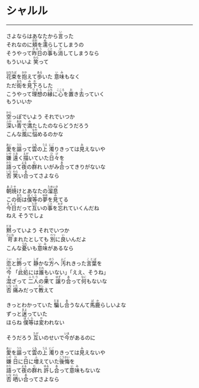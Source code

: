 # シャルル
---
<lyric>
さよならはあなたから<ruby>言<rt>い</rt></ruby>った<br/>
それなのに<ruby>頬<rt>ほお</rt></ruby>を<ruby>濡<rt>ぬ</rt></ruby>らしてしまうの<br/>
そうやって<ruby>昨日<rt>きのう</rt></ruby>の<ruby>事<rt>こと</rt></ruby>も<ruby>消<rt>け</rt></ruby>してしまうなら<br/>
もういいよ <ruby>笑<rt>わら</rt></ruby>って<br/>
<br/>
<ruby>花束<rt>はなたば</rt></ruby>を<ruby>抱<rt>かか</rt></ruby>えて<ruby>歩<rt>ある</rt></ruby>いた <ruby>意味<rt>いみ</rt></ruby>もなく<br/>
ただ<ruby>街<rt>まち</rt></ruby>を<ruby>見下<rt>みお</rt></ruby>ろした<br/>
こうやって<ruby>理想<rt>りそう</rt></ruby>の<ruby>縁<rt>ふち</rt></ruby>に<ruby>心<rt>こころ</rt></ruby>を<ruby>置<rt>お</rt></ruby>き<ruby>去<rt>さ</rt></ruby>っていく<br/>
もういいか<br/>
<br/>
<ruby>空<rt>から</rt></ruby>っぽでいよう それでいつか<br/>
<ruby>深<rt>ふか</rt></ruby>い<ruby>青<rt>あお</rt></ruby>で<ruby>満<rt>み</rt></ruby>たしたのならどうだろう<br/>
こんな<ruby>風<rt>ふう</rt></ruby>に<ruby>悩<rt>なや</rt></ruby>めるのかな<br/>
<br/>
<ruby>愛<rt>あい</rt></ruby>を<ruby>謳<rt>うた</rt></ruby>って<ruby>雲<rt>くも</rt></ruby>の<ruby>上<rt>うえ</rt></ruby> <ruby>濁<rt>にご</rt></ruby>りきっては<ruby>見<rt>み</rt></ruby>えないや<br/>
<ruby>嫌<rt>いや</rt></ruby> <ruby>遠<rt>とお</rt></ruby>く<ruby>描<rt>えが</rt></ruby>いていた<ruby>日々<rt>ひび</rt></ruby>を<br/>
<ruby>語<rt>かた</rt></ruby>って<ruby>夜<rt>よる</rt></ruby>の<ruby>群<rt>む</rt></ruby>れ いがみ<ruby>合<rt>あ</rt></ruby>ってきりがないな<br/>
<ruby>否<rt>いな</rt></ruby> <ruby>笑<rt>わら</rt></ruby>い<ruby>合<rt>あ</rt></ruby>ってさよなら<br/>
<br/>
<ruby>朝焼<rt>あさや</rt></ruby>けとあなたの<ruby>溜息<rt>ためいき</rt></ruby><br/>
この<ruby>街<rt>まち</rt></ruby>は<ruby>僕等<rt>ぼくら</rt></ruby>の<ruby>夢<rt>ゆめ</rt></ruby>を<ruby>見<rt>み</rt></ruby>てる<br/>
<ruby>今日<rt>きょう</rt></ruby>だって<ruby>互<rt>たが</rt></ruby>いの<ruby>事<rt>こと</rt></ruby>を<ruby>忘<rt>わす</rt></ruby>れていくんだね<br/>
ねえ そうでしょ<br/>
<br/>
<ruby>黙<rt>だま</rt></ruby>っていよう それでいつか<br/>
<ruby>苛<rt>さいな</rt></ruby>まれたとしても <ruby>別<rt>べつ</rt></ruby>に<ruby>良<rt>い</rt></ruby>いんだよ<br/>
こんな<ruby>憂<rt>うれ</rt></ruby>いも<ruby>意味<rt>いみ</rt></ruby>があるなら<br/>
<br/>
<ruby>恋<rt>こい</rt></ruby>と<ruby>飾<rt>かざ</rt></ruby>って <ruby>静<rt>しず</rt></ruby>かな<ruby>方<rt>ほう</rt></ruby>へ <ruby>汚<rt>よご</rt></ruby>れきった<ruby>言葉<rt>ことば</rt></ruby>を<br/>
<ruby>今<rt>いま</rt></ruby> 「<ruby>此処<rt>ここ</rt></ruby>には<ruby>誰<rt>だれ</rt></ruby>もいない」「ええ、そうね」<br/>
<ruby>混<rt>ま</rt></ruby>ざって <ruby>二人<rt>ふたり</rt></ruby>の<ruby>果<rt>は</rt></ruby>て <ruby>譲<rt>ゆず</rt></ruby>り<ruby>合<rt>あ</rt></ruby>って<ruby>何<rt>なに</rt></ruby>もないな<br/>
<ruby>否<rt>いな</rt></ruby> <ruby>痛<rt>いた</rt></ruby>みだって<ruby>教<rt>おし</rt></ruby>えて<br/>
<br/>
きっとわかっていた <ruby>騙<rt>だま</rt></ruby>し<ruby>合<rt>あ</rt></ruby>うなんて<ruby>馬鹿<rt>ばか</rt></ruby>らしいよな<br/>
ずっと<ruby>迷<rt>まよ</rt></ruby>っていた<br/>
ほらね <ruby>僕等<rt>ぼくら</rt></ruby>は<ruby>変<rt>か</rt></ruby>われない<br/>
<br/>
そうだろう <ruby>互<rt>たが</rt></ruby>いのせいで<ruby>今<rt>いま</rt></ruby>があるのに<br/>
<br/>
<ruby>愛<rt>あい</rt></ruby>を<ruby>謳<rt>うた</rt></ruby>って<ruby>雲<rt>くも</rt></ruby>の<ruby>上<rt>うえ</rt></ruby> <ruby>濁<rt>にご</rt></ruby>りきっては<ruby>見<rt>み</rt></ruby>えないや<br/>
<ruby>嫌<rt>いや</rt></ruby> <ruby>日<rt>ひ</rt></ruby>に<ruby>日<rt>ひ</rt></ruby>に<ruby>増<rt>ふ</rt></ruby>えていた<ruby>後悔<rt>こうかい</rt></ruby>を<br/>
<ruby>語<rt>かた</rt></ruby>って<ruby>夜<rt>よる</rt></ruby>の<ruby>群<rt>む</rt></ruby>れ <ruby>許<rt>ゆる</rt></ruby>し<ruby>合<rt>あ</rt></ruby>って<ruby>意味<rt>いみ</rt></ruby>もないな<br/>
<ruby>否<rt>いな</rt></ruby> <ruby>哂<rt>わら</rt></ruby>い<ruby>合<rt>あ</rt></ruby>ってさよなら<br/>
</lyric>
